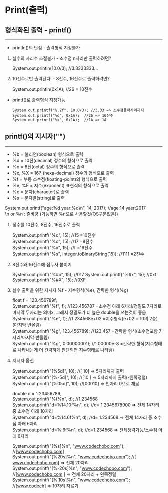 Print(출력)
=========================

형식화된 출력 - printf()
---------
*****

* println()의 단점 - 출력형식 지정불가
1. 실수의 자리수 조절불가 - 소수점 n자리만 출력하려면?  

   
      System.out.println(10.0/3);  //3.3333333...
2. 10진수로만 출력된다. - 8진수, 16진수로 출력하려면?  
   

      System.out.println(0x1A);  //26 = 10진수

* printf()로 출력형식 지정가능  
  

      System.out.printf("%.2f", 10.0/3); //3.33 => 소수점둘째자리까지  
      System.out.printf("%d", 0x1A);  //26 => 10진수  
      System.out.printf("%x", 0x1A);  //1A => 1A  


printf()의 지시자("")
---------------
*****

* %b = 불리언(boolean) 형식으로 출력
* %d = 10진(decimal) 정수의 형식으로 출력
* %o = 8진(octal) 정수의 형식으로 출력
* %x, %X = 16진(hexa-decimal) 정수의 형식으로 출력
* %f = 부동 소수점(floating-point)의 형식으로 출력
* %e, %E = 지수(exponent) 표현식의 형식으로 출력
* %c = 문자(character)로 출력
* %s = 문자열(string)로 출력  

System.out.printf("age:%d year:%d\n", 14, 2017); //age:14 yaer:2017  
\n or %n : 줄바꿈 (가능하면 %n으로 사용할것(OS구분없음))  

1. 정수를 10진수, 8진수, 16진수로 출력  


      System.out.printf("%d", 15); //15  =10진수  
      System.out.printf("%o", 15); //17  =8진수  
      System.out.printf("%x", 15); //f   =16진수  
      System.out.printf("%s", Integer.toBinaryString(15));  //1111  =2진수   

2. 8진수와 16진수에 접두사 붙이기


      System.out.printf("%#o", 15); //017
      System.out.printf("%#x", 15); //0xf
      System.out.printf("%#X", 15); //0XF  
  
3. 실수 출력을 위한 지시자 %f - 지수형식(%e), 간략한 형식(%g)  
   

      float f = 123.456789f;  
      System.out.printf("%f", f); //123.456787  =소수점 아래 6자리/정밀도 7자리로 마지막 두자리는 의미x, 그래서 정밀도가 더 높은 double을 쓰는것이 좋음  
      System.out.printf("%e", f); //1.234568e+02  =지수형식(e+02 = 10의 2승)(마지막 반올림)  
      System.out.printf("%g", 123.456789); //123.457  =간략한 형식(소수점포함 7자리/마지막 반올림)  
      System.out.printf("%g", 0.00000001); //1.00000e-8  =간략한 형식(지수형태로 나타내는게 더 간략하게 판단되면 지수형태로 나타냄)    

4. 지시자 옵션


      System.out.printf("[%5d]", 10);  //[   10] => 5자리까지 출력  
      System.out.printf("[%-5d]", 10);  //[10   ] => 5자리까지 출력(-왼쪽정렬)  
      System.out.printf("[%05d]", 10);  //[00010] => 빈자리 0으로 채움  

      double d = 1.23456789;  
      System.out.printf("%f%n", d);  //1.234568  
      System.out.printf("d=%14.10f%n", d);  //d=  1.2345678900 => 전체 14자리 중 소수점 아래 10자리  
      System.out.printf("d=%14.6f%n", d);  //d=      1.234568 => 전체 14자리 중 소수점 아래 6자리  
      System.out.printf("d=%.6f%n", d);  //d=1.234568 => 전체생략가능/소수점 아래 6자리  

      System.out.printf("[%s]%n", "www.codechobo.com"); //[www.codechobo.com]  
      System.out.printf("[%20s]%n", "www.codechobo.com"); //[   www.codechobo.com] => 전체 20자리  
      System.out.printf("[%-20s]%n", "www.codechobo.com"); //[www.codechobo.com   ]  => 전체 20자리 + 왼쪽정렬  
      System.out.printf("[%.10s]%n", "www.codechobo.com"); //[www.codech] => 10자리 자르기  